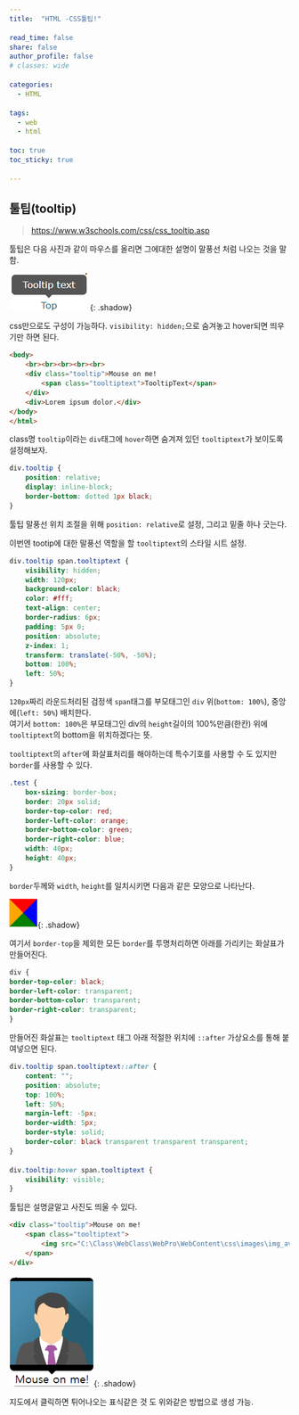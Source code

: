 ```yaml
---
title:  "HTML -CSS툴팁!"

read_time: false
share: false
author_profile: false
# classes: wide

categories:
  - HTML

tags:
  - web
  - html

toc: true
toc_sticky: true

---
```


## 툴팁(tooltip)

> https://www.w3schools.com/css/css_tooltip.asp

툴팁은 다음 사진과 같이 마우스를 올리면 그에대한 설명이 말풍선 처럼 나오는 것을 말함.  

![css-tooltip-1](/assets/web/html/css-tooltip-1.png){: .shadow}  

css만으로도 구성이 가능하다. `visibility: hidden;`으로 숨겨놓고 hover되면 띄우기만 하면 된다.  


```html
<body>
	<br><br><br><br><br>
	<div class="tooltip">Mouse on me!
		<span class="tooltiptext">TooltipText</span>
	</div>
	<div>Lorem ipsum dolor.</div>
</body>
</html>
```
class명 `tooltip`이라는 `div`태그에 `hover`하면 숨겨져 있던 `tooltiptext`가 보이도록 설정해보자.  



```css
div.tooltip {
	position: relative;
	display: inline-block;
	border-bottom: dotted 1px black;
}
```
툴팁 말풍선 위치 조절을 위해 `position: relative`로 설정, 그리고 밑줄 하나 긋는다.  

이번엔 tootip에 대한 말풍선 역할을 할 `tooltiptext`의 스타일 시트 설정.  
```css
div.tooltip span.tooltiptext {
	visibility: hidden;
	width: 120px;
	background-color: black;
	color: #fff;
	text-align: center;
	border-radius: 6px;
	padding: 5px 0;
	position: absolute;
	z-index: 1;
	transform: translate(-50%, -50%);
	bottom: 100%;
	left: 50%;
}
```
`120px`짜리 라운드처리된 검정색 `span`태그를 부모태그인 `div` 위(`bottom: 100%`), 중앙에(`left: 50%`) 배치한다.  
여기서 `bottom: 100%`은 부모태그인 div의 `height`길이의 100%만큼(한칸) 위에 `tooltiptext`의 bottom을 위치하겠다는 뜻.  



`tooltiptext`의 `after`에 화살표처리를 해야하는데 특수기호를 사용할 수 도 있지만 `border`를 사용할 수 있다.  
```css
.test {
	box-sizing: border-box;
	border: 20px solid;
	border-top-color: red;
	border-left-color: orange;
	border-bottom-color: green;
	border-right-color: blue;
	width: 40px;
	height: 40px;
}
```

`border`두께와 `width`, `height`를 일치시키면 다음과 같은 모양으로 나타난다.  

![css-tooltip-2](/assets/web/html/css-tooltip-2.png){: .shadow}  

여기서 `border-top`을 제외한 모든 `border`를 투명처리하면 아래를 가리키는 화살표가 만들어진다.  

```css
div {
border-top-color: black;
border-left-color: transparent;
border-bottom-color: transparent;
border-right-color: transparent;
}
```

만들어진 화살표는 `tooltiptext` 태그 아래 적절한 위치에 `::after` 가상요소를 통해 붙여넣으면 된다.  



```css
div.tooltip span.tooltiptext::after {
	content: "";
	position: absolute;
	top: 100%;
	left: 50%;
	margin-left: -5px;
	border-width: 5px;
	border-style: solid;
	border-color: black transparent transparent transparent;
}

div.tooltip:hover span.tooltiptext {
	visibility: visible;
}
```

툴팁은 설명글말고 사진도 띄울 수 있다.

```html
<div class="tooltip">Mouse on me!
	<span class="tooltiptext">
		<img src="C:\Class\WebClass\WebPro\WebContent\css\images\img_avatar.png" style="width: 100%;height:auto" alt="" />
	</span>
</div>
```

![css-tooltip-3](/assets/web/html/css-tooltip-3.png){: .shadow}  


지도에서 클릭하면 튀어나오는 표식같은 것 도 위와같은 방법으로 생성 가능.  